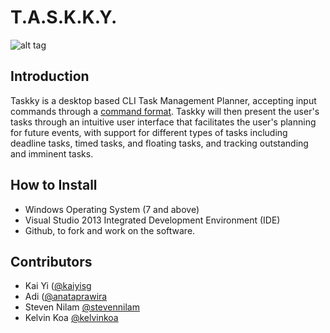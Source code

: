 # T.A.S.K.K.Y.

![alt tag](https://cloud.githubusercontent.com/assets/10717593/16782802/88a7526c-4881-11e6-94ae-3f9af91c672e.png)

## Introduction

Taskky is a desktop based CLI Task Management Planner, accepting input commands through a [command format](https://github.com/cs2103jan2015-t13-2c/main/blob/master/help.pdf). Taskky will then present the user's tasks through an intuitive user interface that facilitates the user's planning for future events, with support for different types of tasks including deadline tasks, timed tasks, and floating tasks, and tracking outstanding and imminent tasks.

## How to Install
- Windows Operating System (7 and above)
- Visual Studio 2013 Integrated Development Environment (IDE)
- Github, to fork and work on the software.

## Contributors
- Kai Yi ([@kaiyisg](https://github.com/kaiyisg)
- Adi ([@anataprawira](https://github.com/anataprawira)
- Steven Nilam [@stevennilam](https://github.com/stevennilam)
- Kelvin Koa [@kelvinkoa](https://github.com/kelvinkoa)
